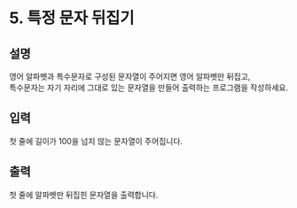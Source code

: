 # 5. 특정 문자 뒤집기
## 설명
영어 알파벳과 특수문자로 구성된 문자열이 주어지면 영어 알파벳만 뒤집고,   
특수문자는 자기 자리에 그대로 있는 문자열을 만들어 출력하는 프로그램을 작성하세요.

## 입력
첫 줄에 길이가 100을 넘지 않는 문자열이 주어집니다.

## 출력
첫 줄에 알파벳만 뒤집힌 문자열을 출력합니다.
